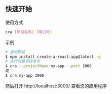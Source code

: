 
## 快速开始

使用方式

```sh
cra [项目名称] [端口号]
```

示例 
```sh
# 全局安装
$ npm install create-a-react-app@latest -g
# 执行创建项目命令
$ cra --projectName my-app --port 3000
或
$ cra my-app 3000
```

然后打开 http://localhost:3000/ 查看您的应用程序